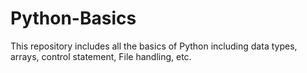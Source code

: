 # Python-Basics
This repository includes all the basics of Python including data types, arrays, control statement, File handling, etc.

